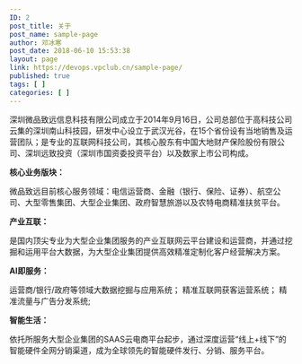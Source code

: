 ```yaml
---
ID: 2
post_title: 关于
post_name: sample-page
author: 邓冰寒
post_date: 2018-06-10 15:53:38
layout: page
link: https://devops.vpclub.cn/sample-page/
published: true
tags: [ ]
categories: [ ]
---
```


深圳微品致远信息科技有限公司成立于2014年9月16日，公司总部位于高科技公司云集的深圳南山科技园，研发中心设立于武汉光谷，在15个省份设有当地销售及运营团队；是专业的互联网科技公司，其核心股东有中国大地财产保险股份有限公司、深圳远致投资（深圳市国资委投资平台）以及数家上市公司构成。

**核心业务版块：** 

微品致远目前核心服务领域：电信运营商、金融（银行、保险、证券）、航空公司、大型零售集团、大型企业集团、政府智慧旅游以及农特电商精准扶贫平台。

**产业互联：** 

是国内顶尖专业为大型企业集团服务的产业互联网云平台建设和运营商，并通过挖掘和运用平台大数据，为大型企业集团提供高效精准定制化客户经营解决方案。

**AI即服务：** 

运营商/银行/政府等领域大数据挖掘与应用系统； 精准互联网获客运营系统； 精准流量与广告分发系统;

**智能生活：** 

依托所服务大型企业集团的SAAS云电商平台起步，通过深度运营“线上+线下”的智能硬件全网分销渠道，成为全球领先的智能硬件发行、分销、服务平台。